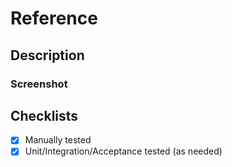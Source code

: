 # Reference

## Description

### Screenshot

## Checklists

- [x] Manually tested
- [x] Unit/Integration/Acceptance tested (as needed)